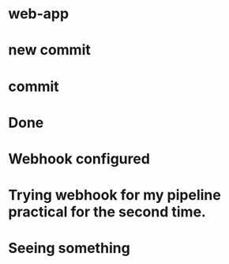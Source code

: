 # web-app
# new commit
# commit
# Done
# Webhook configured
# Trying webhook for my pipeline practical for the second time.
# Seeing something
